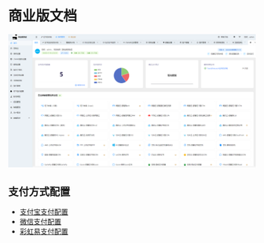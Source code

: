 # 商业版文档

![](./images/index.png)

## 支付方式配置

* [支付宝支付配置](./payments/alipay.md)
* [微信支付配置](./payments/wxpay.md)
* [彩虹易支付配置](./payments/yizhifu.md)